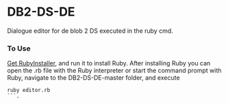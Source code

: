 # DB2-DS-DE
Dialogue editor for de blob 2 DS executed in the ruby cmd.

### To Use
[Get RubyInstaller](https://rubyinstaller.org/), and run it to install Ruby. After installing Ruby you can open the .rb file with the Ruby interpreter or start the command prompt with Ruby, navigate to the DB2-DS-DE-master folder, and execute
```
ruby editor.rb
```.
